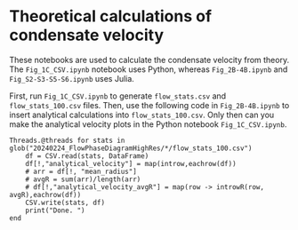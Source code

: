 # Theoretical calculations of condensate velocity

These notebooks are used to calculate the condensate velocity from theory. The `Fig_1C_CSV.ipynb` notebook uses Python, whereas `Fig_2B-4B.ipynb` and `Fig_S2-S3-S5-S6.ipynb` uses Julia.

First, run `Fig_1C_CSV.ipynb` to generate `flow_stats.csv` and `flow_stats_100.csv` files. Then, use the following code in `Fig_2B-4B.ipynb` to insert analytical calculations into `flow_stats_100.csv`. Only then can you make the analytical velocity plots in the Python notebook `Fig_1C_CSV.ipynb`.

```
Threads.@threads for stats in glob("20240224_FlowPhaseDiagramHighRes/*/flow_stats_100.csv")
    df = CSV.read(stats, DataFrame)
    df[!,"analytical_velocity"] = map(introw,eachrow(df))
    # arr = df[!, "mean_radius"]
    # avgR = sum(arr)/length(arr)
    # df[!,"analytical_velocity_avgR"] = map(row -> introwR(row, avgR),eachrow(df))
    CSV.write(stats, df)
    print("Done. ")
end
```